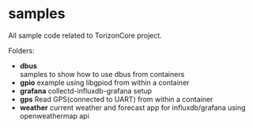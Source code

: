 # samples

All sample code related to TorizonCore project.  

Folders:  

- **dbus**  
  samples to show how to use dbus from containers
- **gpio**
  example using libgpiod from within a container
- **grafana**
  collectd-influxdb-grafana setup
- **gps**
  Read GPS(connected to UART) from within a container
- **weather**
  current weather and forecast app for influxdb/grafana using openweathermap api
